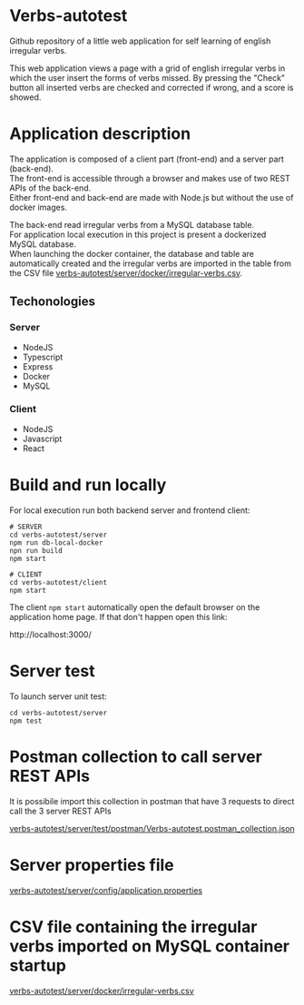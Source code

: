 # Verbs-autotest

Github repository of a little web application for self learning of english irregular verbs.

This web application views a page with a grid of english irregular verbs in which the user insert the forms of verbs missed. By pressing the "Check" button all inserted verbs are checked and corrected if wrong, and a score is showed.

# Application description

The application is composed of a client part (front-end) and a server part (back-end).<br/>
The front-end is accessible through a browser and makes use of two REST APIs of the back-end.<br/>
Either front-end and back-end are made with Node.js but without the use of docker images.

The back-end read irregular verbs from a MySQL database table.<br/>
For application local execution in this project is present a dockerized MySQL database.<br/>
When launching the docker container, the database and table are automatically created and the irregular verbs are imported in the table from the CSV file [verbs-autotest/server/docker/irregular-verbs.csv](https://github.com/drmaronese/verbs-autotest/blob/main/server/docker/irregular-verbs.csv).

## Techonologies

### Server

- NodeJS
- Typescript
- Express
- Docker
- MySQL

### Client

- NodeJS
- Javascript
- React

# Build and run locally

For local execution run both backend server and frontend client:

```
# SERVER
cd verbs-autotest/server
npm run db-local-docker
npn run build
npm start
```

```
# CLIENT
cd verbs-autotest/client
npm start
```

The client `npm start` automatically open the default browser on the application home page. If that don't happen open this link:

http://localhost:3000/

# Server test

To launch server unit test:

```
cd verbs-autotest/server
npm test
```

# Postman collection to call server REST APIs

It is possibile import this collection in postman that have 3 requests to direct call the 3 server REST APIs

[verbs-autotest/server/test/postman/Verbs-autotest.postman_collection.json](https://github.com/drmaronese/verbs-autotest/blob/main/server/test/postman/Verbs-autotest.postman_collection.json)

# Server properties file

[verbs-autotest/server/config/application.properties](https://github.com/drmaronese/verbs-autotest/blob/main/server/config/application.properties)

# CSV file containing the irregular verbs imported on MySQL container startup

[verbs-autotest/server/docker/irregular-verbs.csv](https://github.com/drmaronese/verbs-autotest/blob/main/server/docker/irregular-verbs.csv)
